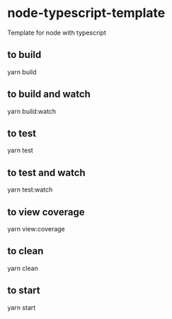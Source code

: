 # node-typescript-template
Template for node with typescript
## to build
yarn build

## to build and watch
yarn build:watch

## to test
yarn test

## to test and watch
yarn test:watch

## to view coverage
yarn view:coverage

## to clean
yarn clean

## to start
yarn start
